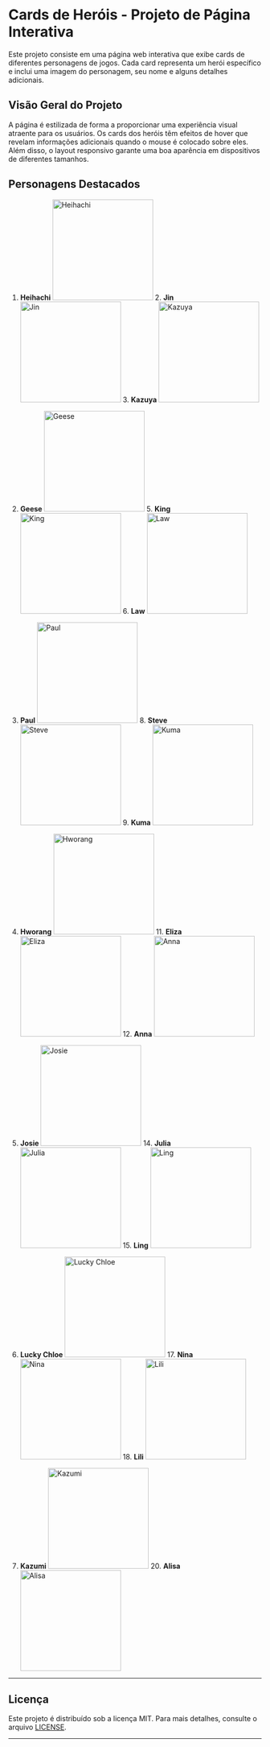 # Cards de Heróis - Projeto de Página Interativa

Este projeto consiste em uma página web interativa que exibe cards de diferentes personagens de jogos. Cada card representa um herói específico e inclui uma imagem do personagem, seu nome e alguns detalhes adicionais.

## Visão Geral do Projeto

A página é estilizada de forma a proporcionar uma experiência visual atraente para os usuários. Os cards dos heróis têm efeitos de hover que revelam informações adicionais quando o mouse é colocado sobre eles. Além disso, o layout responsivo garante uma boa aparência em dispositivos de diferentes tamanhos.

## Personagens Destacados

1. **Heihachi**
   <img src="https://i.postimg.cc/zBG0X0Cn/HEIHACHI.png" alt="Heihachi" width="200"/> 2. **Jin** <img src="https://i.postimg.cc/wMSV2zSV/Jin.png" alt="Jin" width="200"/> 3. **Kazuya** <img src="https://i.postimg.cc/zDM08wVg/Kazuya.png" alt="Kazuya" width="200"/>

4. **Geese** <img src="https://i.postimg.cc/P5166Lf8/Geese.png" alt="Geese" width="200"/> 5. **King** <img src="https://i.postimg.cc/QxTStBTn/King.png" alt="King" width="200"/> 6. **Law** <img src="https://i.postimg.cc/9QHbqWPX/LAW.png" alt="Law" width="200"/>

7. **Paul** <img src="https://i.postimg.cc/jjshZZkG/PAUL.png" alt="Paul" width="200"/> 8. **Steve** <img src="https://i.postimg.cc/s2w487k1/steve-fox.png" alt="Steve" width="200"/> 9. **Kuma** <img src="https://i.postimg.cc/GmPQFZzF/Kuma.png" alt="Kuma" width="200"/>

10. **Hworang** <img src="https://i.postimg.cc/G2gzBGK6/HWORANG.png" alt="Hworang" width="200"/> 11. **Eliza** <img src="https://i.postimg.cc/mgdSpQfk/Eliza.png" alt="Eliza" width="200"/> 12. **Anna** <img src="https://i.postimg.cc/43mQDms5/Anna.png" alt="Anna" width="200"/>

13. **Josie** <img src="https://i.postimg.cc/GhCz4LxL/Josie.png" alt="Josie" width="200"/> 14. **Julia** <img src="https://i.postimg.cc/Xqw8sm46/Julia.png" alt="Julia" width="200"/> 15. **Ling** <img src="https://i.postimg.cc/J0cNNX51/LING-XIAOYU.png" alt="Ling" width="200"/>

16. **Lucky Chloe** <img src="https://i.postimg.cc/66dfxsJD/Lucky-chloe.png" alt="Lucky Chloe" width="200"/> 17. **Nina** <img src="https://i.postimg.cc/NfB7gNQL/Nina.png" alt="Nina" width="200"/> 18. **Lili** <img src="https://i.postimg.cc/hvq8Qsxy/Lili.png" alt="Lili" width="200"/>

19. **Kazumi** <img src="https://i.postimg.cc/rwyJ9fH7/Kazumi.png" alt="Kazumi" width="200"/> 20. **Alisa** <img src="https://i.postimg.cc/DZ45XmNZ/Alisa.png" alt="Alisa" width="200"/>


---


## Licença

Este projeto é distribuído sob a licença MIT. Para mais detalhes, consulte o arquivo [LICENSE](LICENSE).

---

